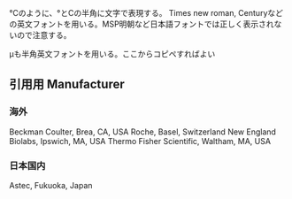 °Cのように、°とCの半角に文字で表現する。 
Times new roman, Centuryなどの英文フォントを用いる。MSP明朝など日本語フォントでは正しく表示されないので注意する。

μも半角英文フォントを用いる。ここからコピペすればよい

## 引用用 Manufacturer 
### 海外
Beckman Coulter, Brea, CA, USA
Roche,  Basel,  Switzerland
New England Biolabs, Ipswich, MA, USA
Thermo Fisher Scientific, Waltham, MA, USA

### 日本国内
Astec, Fukuoka, Japan
